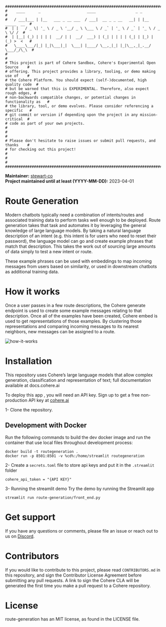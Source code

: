 
```
################################################################################
#    ____      _                     ____                  _ _                 #
#   / ___|___ | |__   ___ _ __ ___  / ___|  __ _ _ __   __| | |__   _____  __  #
#  | |   / _ \| '_ \ / _ \ '__/ _ \ \___ \ / _` | '_ \ / _` | '_ \ / _ \ \/ /  #
#  | |__| (_) | | | |  __/ | |  __/  ___) | (_| | | | | (_| | |_) | (_) >  <   #
#   \____\___/|_| |_|\___|_|  \___| |____/ \__,_|_| |_|\__,_|_.__/ \___/_/\_\  #
#                                                                              #
# This project is part of Cohere Sandbox, Cohere's Experimental Open Source    #
# offering. This project provides a library, tooling, or demo making use of    #
# the Cohere Platform. You should expect (self-)documented, high quality code  #
# but be warned that this is EXPERIMENTAL. Therefore, also expect rough edges, #
# non-backwards compatible changes, or potential changes in functionality as   #
# the library, tool, or demo evolves. Please consider referencing a specific   #
# git commit or version if depending upon the project in any mission-critical  #
# code as part of your own projects.                                           #
#                                                                              #
# Please don't hesitate to raise issues or submit pull requests, and thanks    #
# for checking out this project!                                               #
#                                                                              #
################################################################################
```

**Maintainer:** [stewart-co](https://github.com/stewart-co) \
**Project maintained until at least (YYYY-MM-DD):** 2023-04-01

# Route Generation
Modern chatbots typically need a combination of intents/routes and associated training data to perform tasks well enough to be deployed. Route generation takes that task and automates it by leveraging the general knowledge of large language models. By taking a natural language description of an intent (e.g. this intent is for users who need to reset their password), the language model can go and create example phrases that match that description. This takes the work out of sourcing large amounts of data simply to test a new intent or route.

These example phrases can be used with embeddings to map incoming messages from users based on similarity, or used in downstream chatbots as additional training data.

# How it works
Once a user passes in a few route descriptions, the Cohere generate endpoint is used to create some example messages relating to that description. Once all of the examples have been created, Cohere embed is used to get representations of those examples. By clustering those representations and comparing incoming messages to its nearest neighbors, new messages can be assigned to a route.

![how-it-works](https://user-images.githubusercontent.com/108292383/199025318-dc3a7f3b-bb6f-4cb4-ba9a-c1b247fee43b.png)

# Installation
This repository uses Cohere’s large language models that allow complex generation, classification and representation of text; full documentation available at docs.cohere.ai

To deploy this app <yourself>, you will need an API key.  Sign up to get a free non-production API key at [cohere.ai](https://dashboard.cohere.ai/welcome/register?utm_source=github&utm_medium=content&utm_campaign=sandbox&utm_content=routegeneration)

1- Clone the repository.
## Development with Docker
Run the following commands to build the dev docker image and run the container that use local files throughout development process:
```
docker build -t routegeneration .
docker run -p 8501:8501 -v %cd%:/home/streamlit routegeneration
```

2- Create a `secrets.toml` file to store api keys and put it in the `.streamlit` folder
```
cohere_api_token = "{API KEY}"
```

3- Running the streamlit demo
Try the demo by running the Streamlit app

```streamlit run route-generation/front_end.py```

# Get support
If you have any questions or comments, please file an issue or reach out to us on [Discord](https://discord.gg/co-mmunity).

# Contributors
If you would like to contribute to this project, please read `CONTRIBUTORS.md`
in this repository, and sign the Contributor License Agreement before submitting
any pull requests. A link to sign the Cohere CLA will be generated the first time 
you make a pull request to a Cohere repository.

# License
route-generation has an MIT license, as found in the LICENSE file.
